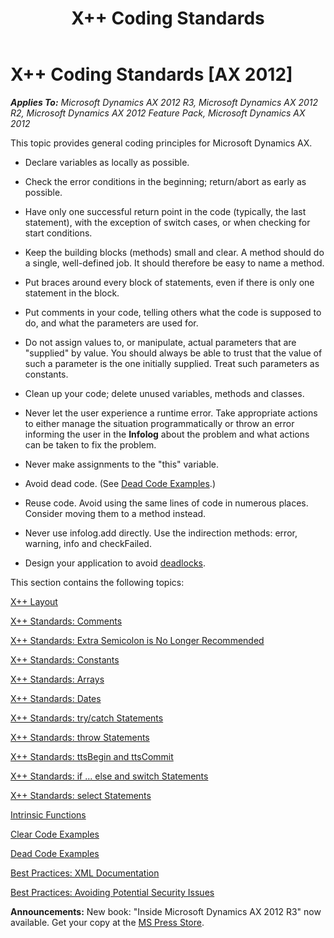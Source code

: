 ﻿---
title: X++ Coding Standards
TOCTitle: X++ Coding Standards
ms:assetid: af6b1c2a-c995-46c6-b965-1bca09f210b0
ms:mtpsurl: https://msdn.microsoft.com/en-us/library/Aa855488(v=AX.60)
ms:contentKeyID: 35249731
ms.date: 05/18/2015
mtps_version: v=AX.60
---

# X++ Coding Standards [AX 2012]


_**Applies To:** Microsoft Dynamics AX 2012 R3, Microsoft Dynamics AX 2012 R2, Microsoft Dynamics AX 2012 Feature Pack, Microsoft Dynamics AX 2012_

This topic provides general coding principles for Microsoft Dynamics AX.

  - Declare variables as locally as possible.

  - Check the error conditions in the beginning; return/abort as early as possible.

  - Have only one successful return point in the code (typically, the last statement), with the exception of switch cases, or when checking for start conditions.

  - Keep the building blocks (methods) small and clear. A method should do a single, well-defined job. It should therefore be easy to name a method.

  - Put braces around every block of statements, even if there is only one statement in the block.

  - Put comments in your code, telling others what the code is supposed to do, and what the parameters are used for.

  - Do not assign values to, or manipulate, actual parameters that are "supplied" by value. You should always be able to trust that the value of such a parameter is the one initially supplied. Treat such parameters as constants.

  - Clean up your code; delete unused variables, methods and classes.

  - Never let the user experience a runtime error. Take appropriate actions to either manage the situation programmatically or throw an error informing the user in the **Infolog** about the problem and what actions can be taken to fix the problem.

  - Never make assignments to the "this" variable.

  - Avoid dead code. (See [Dead Code Examples](dead-code-examples.md).)

  - Reuse code. Avoid using the same lines of code in numerous places. Consider moving them to a method instead.

  - Never use infolog.add directly. Use the indirection methods: error, warning, info and checkFailed.

  - Design your application to avoid [deadlocks](deadlocks.md).

This section contains the following topics:

[X++ Layout](x-layout.md)

[X++ Standards: Comments](x-standards-comments.md)

[X++ Standards: Extra Semicolon is No Longer Recommended](x-standards-extra-semicolon-is-no-longer-recommended.md)

[X++ Standards: Constants](x-standards-constants.md)

[X++ Standards: Arrays](x-standards-arrays.md)

[X++ Standards: Dates](x-standards-dates.md)

[X++ Standards: try/catch Statements](x-standards-try-catch-statements.md)

[X++ Standards: throw Statements](x-standards-throw-statements.md)

[X++ Standards: ttsBegin and ttsCommit](x-standards-ttsbegin-and-ttscommit.md)

[X++ Standards: if ... else and switch Statements](x-standards-if-else-and-switch-statements.md)

[X++ Standards: select Statements](x-standards-select-statements.md)

[Intrinsic Functions](intrinsic-functions.md)

[Clear Code Examples](clear-code-examples.md)

[Dead Code Examples](dead-code-examples.md)

[Best Practices: XML Documentation](best-practices-xml-documentation.md)

[Best Practices: Avoiding Potential Security Issues](best-practices-avoiding-potential-security-issues.md)

  
**Announcements:** New book: "Inside Microsoft Dynamics AX 2012 R3" now available. Get your copy at the [MS Press Store](https://www.microsoftpressstore.com/store/inside-microsoft-dynamics-ax-2012-r3-9780735685109).

